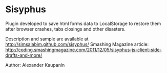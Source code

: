 # Sisyphus
Plugin developed to save html forms data to LocalStorage to restore them after browser crashes, tabs closings and other disasters.

Description and sample are available at http://simsalabim.github.com/sisyphus/
Smashing Magazine article: http://coding.smashingmagazine.com/2011/12/05/sisyphus-js-client-side-drafts-and-more/

Author: Alexander Kaupanin <kaupanin a.t. gmail d.o.t. com>
